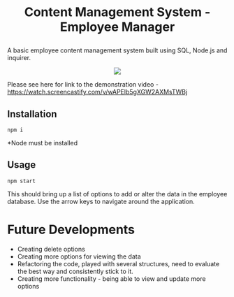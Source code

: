 # <p align = "center"> Content Management System - Employee Manager </p>

A basic employee content management system built using SQL, Node.js and inquirer.

<p align = "center"> 
<img src="Employee-CMS.gif"/> 
</p>


Please see here for link to the demonstration video -https://watch.screencastify.com/v/wAPElb5gXGW2AXMsTWBj 

## Installation

```
npm i

```
*Node must be installed

## Usage

```
npm start

```
This should bring up a list of options to add or alter the data in the employee database. Use the arrow keys to navigate around the application.

# Future Developments

- Creating delete options
- Creating more options for viewing the data
- Refactoring the code, played with several structures, need to evaluate the best way and consistently stick to it.
- Creating more functionality - being able to view and update more options
